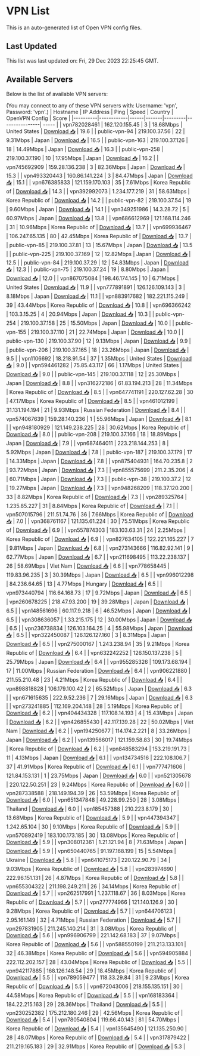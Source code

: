 # VPN List

This is an auto-generated list of Open VPN config files.

## Last Updated

This list was last updated on: Fri, 29 Dec 2023 22:25:45 GMT.

## Available Servers

Below is the list of available VPN servers:

(You may connect to any of these VPN servers with: Username: 'vpn', Password: 'vpn'.)
| Hostname | IP Address | Ping | Speed | Country | OpenVPN Config | Score |
|----------|------------|------|-------|---------|----------------| ----- |
| vpn782028461 | 162.120.155.45 | 3 | 18.68Mbps | United States | [Download 📥](./configs/server_0_US.ovpn) | 19.6 |
| public-vpn-94 | 219.100.37.56 | 22 | 9.31Mbps | Japan | [Download 📥](./configs/server_1_JP.ovpn) | 16.5 |
| public-vpn-163 | 219.100.37.126 | 18 | 14.49Mbps | Japan | [Download 📥](./configs/server_2_JP.ovpn) | 16.3 |
| public-vpn-258 | 219.100.37.190 | 10 | 17.95Mbps | Japan | [Download 📥](./configs/server_3_JP.ovpn) | 16.2 |
| vpn745692909 | 159.28.136.238 | 3 | 82.36Mbps | Japan | [Download 📥](./configs/server_4_JP.ovpn) | 15.3 |
| vpn493320443 | 160.86.141.224 | 3 | 84.47Mbps | Japan | [Download 📥](./configs/server_5_JP.ovpn) | 15.1 |
| vpn676385833 | 121.159.170.103 | 35 | 7.61Mbps | Korea Republic of | [Download 📥](./configs/server_6_KR.ovpn) | 14.3 |
| vpn392992073 | 1.234.177.219 | 31 | 58.63Mbps | Korea Republic of | [Download 📥](./configs/server_7_KR.ovpn) | 14.2 |
| public-vpn-82 | 219.100.37.54 | 19 | 9.60Mbps | Japan | [Download 📥](./configs/server_8_JP.ovpn) | 14.1 |
| vpn349251986 | 14.3.28.72 | 5 | 60.97Mbps | Japan | [Download 📥](./configs/server_9_JP.ovpn) | 13.8 |
| vpn686612969 | 121.168.114.246 | 31 | 10.96Mbps | Korea Republic of | [Download 📥](./configs/server_10_KR.ovpn) | 13.7 |
| vpn699936467 | 106.247.65.135 | 80 | 42.45Mbps | Korea Republic of | [Download 📥](./configs/server_11_KR.ovpn) | 13.7 |
| public-vpn-85 | 219.100.37.81 | 13 | 15.67Mbps | Japan | [Download 📥](./configs/server_12_JP.ovpn) | 13.5 |
| public-vpn-225 | 219.100.37.169 | 12 | 12.82Mbps | Japan | [Download 📥](./configs/server_13_JP.ovpn) | 12.5 |
| public-vpn-84 | 219.100.37.29 | 12 | 54.83Mbps | Japan | [Download 📥](./configs/server_14_JP.ovpn) | 12.3 |
| public-vpn-75 | 219.100.37.24 | 19 | 8.80Mbps | Japan | [Download 📥](./configs/server_15_JP.ovpn) | 12.0 |
| vpn867075084 | 198.46.174.145 | 10 | 6.71Mbps | United States | [Download 📥](./configs/server_16_US.ovpn) | 11.9 |
| vpn777891891 | 126.126.109.143 | 3 | 8.18Mbps | Japan | [Download 📥](./configs/server_17_JP.ovpn) | 11.1 |
| vpn883917682 | 182.221.115.249 | 39 | 43.44Mbps | Korea Republic of | [Download 📥](./configs/server_18_KR.ovpn) | 10.8 |
| vpn696366242 | 103.3.15.25 | 4 | 20.94Mbps | Japan | [Download 📥](./configs/server_19_JP.ovpn) | 10.3 |
| public-vpn-254 | 219.100.37.158 | 25 | 15.50Mbps | Japan | [Download 📥](./configs/server_20_JP.ovpn) | 10.0 |
| public-vpn-155 | 219.100.37.110 | 21 | 22.74Mbps | Japan | [Download 📥](./configs/server_21_JP.ovpn) | 10.0 |
| public-vpn-130 | 219.100.37.90 | 12 | 9.13Mbps | Japan | [Download 📥](./configs/server_22_JP.ovpn) | 9.9 |
| public-vpn-206 | 219.100.37.165 | 18 | 23.26Mbps | Japan | [Download 📥](./configs/server_23_JP.ovpn) | 9.5 |
| vpn1106692 | 18.218.91.54 | 37 | 1.35Mbps | United States | [Download 📥](./configs/server_24_US.ovpn) | 9.0 |
| vpn594461282 | 75.85.43.117 | 66 | 1.17Mbps | United States | [Download 📥](./configs/server_25_US.ovpn) | 9.0 |
| public-vpn-145 | 219.100.37.118 | 12 | 25.30Mbps | Japan | [Download 📥](./configs/server_26_JP.ovpn) | 8.8 |
| vpn316272186 | 61.83.194.213 | 28 | 11.34Mbps | Korea Republic of | [Download 📥](./configs/server_27_KR.ovpn) | 8.5 |
| vpn647741191 | 220.127.62.28 | 30 | 47.17Mbps | Korea Republic of | [Download 📥](./configs/server_28_KR.ovpn) | 8.5 |
| vpn461012199 | 31.131.194.194 | 21 | 9.93Mbps | Russian Federation | [Download 📥](./configs/server_29_RU.ovpn) | 8.4 |
| vpn574067639 | 159.28.140.236 | 1 | 55.96Mbps | Japan | [Download 📥](./configs/server_30_JP.ovpn) | 8.1 |
| vpn948180929 | 121.149.238.225 | 28 | 30.62Mbps | Korea Republic of | [Download 📥](./configs/server_31_KR.ovpn) | 8.0 |
| public-vpn-208 | 219.100.37.166 | 18 | 18.89Mbps | Japan | [Download 📥](./configs/server_32_JP.ovpn) | 7.9 |
| vpn687464011 | 223.218.144.253 | 8 | 5.92Mbps | Japan | [Download 📥](./configs/server_33_JP.ovpn) | 7.8 |
| public-vpn-187 | 219.100.37.179 | 17 | 14.33Mbps | Japan | [Download 📥](./configs/server_34_JP.ovpn) | 7.8 |
| vpn875404931 | 164.70.235.8 | 2 | 93.72Mbps | Japan | [Download 📥](./configs/server_35_JP.ovpn) | 7.3 |
| vpn855575699 | 211.2.35.206 | 4 | 60.71Mbps | Japan | [Download 📥](./configs/server_36_JP.ovpn) | 7.3 |
| public-vpn-38 | 219.100.37.2 | 12 | 19.27Mbps | Japan | [Download 📥](./configs/server_37_JP.ovpn) | 7.3 |
| vpn948268209 | 118.37.120.200 | 33 | 8.82Mbps | Korea Republic of | [Download 📥](./configs/server_38_KR.ovpn) | 7.3 |
| vpn289325764 | 1.235.85.227 | 31 | 8.84Mbps | Korea Republic of | [Download 📥](./configs/server_39_KR.ovpn) | 7.1 |
| vpn507015796 | 211.51.74.76 | 36 | 7.66Mbps | Korea Republic of | [Download 📥](./configs/server_40_KR.ovpn) | 7.0 |
| vpn368761167 | 121.135.61.224 | 30 | 75.51Mbps | Korea Republic of | [Download 📥](./configs/server_41_KR.ovpn) | 6.9 |
| vpn557874303 | 183.103.63.31 | 24 | 2.25Mbps | Korea Republic of | [Download 📥](./configs/server_42_KR.ovpn) | 6.9 |
| vpn827634105 | 122.221.165.227 | 7 | 9.81Mbps | Japan | [Download 📥](./configs/server_43_JP.ovpn) | 6.8 |
| vpn273143666 | 116.82.92.141 | 9 | 62.77Mbps | Japan | [Download 📥](./configs/server_44_JP.ovpn) | 6.7 |
| vpn211698495 | 113.22.238.137 | 26 | 58.69Mbps | Viet Nam | [Download 📥](./configs/server_45_VN.ovpn) | 6.6 |
| vpn778658445 | 119.83.96.235 | 3 | 30.39Mbps | Japan | [Download 📥](./configs/server_46_JP.ovpn) | 6.5 |
| vpn996012298 | 84.236.64.65 | 13 | 4.77Mbps | Hungary | [Download 📥](./configs/server_47_HU.ovpn) | 6.5 |
| vpn973440794 | 116.64.168.73 | 17 | 9.72Mbps | Japan | [Download 📥](./configs/server_48_JP.ovpn) | 6.5 |
| vpn260678225 | 218.47.93.200 | 19 | 39.28Mbps | Japan | [Download 📥](./configs/server_49_JP.ovpn) | 6.5 |
| vpn148561696 | 60.117.9.218 | 6 | 46.52Mbps | Japan | [Download 📥](./configs/server_50_JP.ovpn) | 6.5 |
| vpn308636057 | 1.33.215.175 | 12 | 30.00Mbps | Japan | [Download 📥](./configs/server_51_JP.ovpn) | 6.5 |
| vpn236738834 | 126.103.164.25 | 4 | 55.98Mbps | Japan | [Download 📥](./configs/server_52_JP.ovpn) | 6.5 |
| vpn322450087 | 126.126.127.160 | 3 | 8.31Mbps | Japan | [Download 📥](./configs/server_53_JP.ovpn) | 6.5 |
| vpn275000167 | 1.243.238.94 | 35 | 9.21Mbps | Korea Republic of | [Download 📥](./configs/server_54_KR.ovpn) | 6.4 |
| vpn632242252 | 126.150.137.238 | 5 | 25.79Mbps | Japan | [Download 📥](./configs/server_55_JP.ovpn) | 6.4 |
| vpn955285326 | 109.173.68.194 | 17 | 11.00Mbps | Russian Federation | [Download 📥](./configs/server_56_RU.ovpn) | 6.4 |
| vpn906221880 | 211.55.210.48 | 23 | 4.21Mbps | Korea Republic of | [Download 📥](./configs/server_57_KR.ovpn) | 6.4 |
| vpn898818828 | 106.179.100.42 | 2 | 65.52Mbps | Japan | [Download 📥](./configs/server_58_JP.ovpn) | 6.3 |
| vpn671615635 | 222.9.52.236 | 7 | 29.16Mbps | Japan | [Download 📥](./configs/server_59_JP.ovpn) | 6.3 |
| vpn273241885 | 112.169.204.148 | 28 | 5.19Mbps | Korea Republic of | [Download 📥](./configs/server_60_KR.ovpn) | 6.2 |
| vpn404434328 | 117.108.14.193 | 4 | 15.43Mbps | Japan | [Download 📥](./configs/server_61_JP.ovpn) | 6.2 |
| vpn426855430 | 42.117.139.28 | 22 | 50.02Mbps | Viet Nam | [Download 📥](./configs/server_62_VN.ovpn) | 6.2 |
| vpn194250677 | 114.174.2.221 | 8 | 33.26Mbps | Japan | [Download 📥](./configs/server_63_JP.ovpn) | 6.2 |
| vpn139566017 | 121.159.58.83 | 30 | 19.74Mbps | Korea Republic of | [Download 📥](./configs/server_64_KR.ovpn) | 6.2 |
| vpn848583294 | 153.219.191.73 | 11 | 4.13Mbps | Japan | [Download 📥](./configs/server_65_JP.ovpn) | 6.1 |
| vpn134734516 | 222.108.106.7 | 37 | 41.91Mbps | Korea Republic of | [Download 📥](./configs/server_66_KR.ovpn) | 6.1 |
| vpn777471606 | 121.84.153.131 | 1 | 23.75Mbps | Japan | [Download 📥](./configs/server_67_JP.ovpn) | 6.0 |
| vpn521305678 | 220.122.50.251 | 23 | 9.24Mbps | Korea Republic of | [Download 📥](./configs/server_68_KR.ovpn) | 6.0 |
| vpn287338588 | 218.149.194.39 | 26 | 53.59Mbps | Korea Republic of | [Download 📥](./configs/server_69_KR.ovpn) | 6.0 |
| vpn651347848 | 49.228.99.250 | 28 | 3.08Mbps | Thailand | [Download 📥](./configs/server_70_TH.ovpn) | 6.0 |
| vpn185457388 | 210.223.8.179 | 30 | 13.68Mbps | Korea Republic of | [Download 📥](./configs/server_71_KR.ovpn) | 5.9 |
| vpn447394347 | 1.242.65.104 | 30 | 9.10Mbps | Korea Republic of | [Download 📥](./configs/server_72_KR.ovpn) | 5.9 |
| vpn570892419 | 183.100.173.185 | 30 | 13.08Mbps | Korea Republic of | [Download 📥](./configs/server_73_KR.ovpn) | 5.9 |
| vpn308012361 | 1.21.121.94 | 8 | 71.63Mbps | Japan | [Download 📥](./configs/server_74_JP.ovpn) | 5.9 |
| vpn650440765 | 91.197.168.199 | 15 | 5.54Mbps | Ukraine | [Download 📥](./configs/server_75_UA.ovpn) | 5.8 |
| vpn641075173 | 220.122.90.79 | 34 | 9.03Mbps | Korea Republic of | [Download 📥](./configs/server_76_KR.ovpn) | 5.8 |
| vpn283974690 | 222.96.151.131 | 26 | 4.87Mbps | Korea Republic of | [Download 📥](./configs/server_77_KR.ovpn) | 5.8 |
| vpn655304322 | 211.198.249.211 | 26 | 34.14Mbps | Korea Republic of | [Download 📥](./configs/server_78_KR.ovpn) | 5.7 |
| vpn262517991 | 1.237.118.67 | 36 | 8.03Mbps | Korea Republic of | [Download 📥](./configs/server_79_KR.ovpn) | 5.7 |
| vpn277774966 | 121.140.126.9 | 30 | 9.28Mbps | Korea Republic of | [Download 📥](./configs/server_80_KR.ovpn) | 5.7 |
| vpn644706123 | 2.95.161.149 | 32 | 4.71Mbps | Russian Federation | [Download 📥](./configs/server_81_RU.ovpn) | 5.7 |
| vpn297831905 | 211.245.140.214 | 31 | 3.08Mbps | Korea Republic of | [Download 📥](./configs/server_82_KR.ovpn) | 5.6 |
| vpn996906799 | 221.142.68.183 | 37 | 9.07Mbps | Korea Republic of | [Download 📥](./configs/server_83_KR.ovpn) | 5.6 |
| vpn588550199 | 211.213.133.101 | 32 | 46.38Mbps | Korea Republic of | [Download 📥](./configs/server_84_KR.ovpn) | 5.6 |
| vpn594905884 | 222.112.202.157 | 28 | 43.04Mbps | Korea Republic of | [Download 📥](./configs/server_85_KR.ovpn) | 5.5 |
| vpn942117885 | 168.126.148.54 | 29 | 18.45Mbps | Korea Republic of | [Download 📥](./configs/server_86_KR.ovpn) | 5.5 |
| vpn789059477 | 118.33.29.84 | 31 | 9.23Mbps | Korea Republic of | [Download 📥](./configs/server_87_KR.ovpn) | 5.5 |
| vpn672043006 | 218.155.135.151 | 30 | 44.58Mbps | Korea Republic of | [Download 📥](./configs/server_88_KR.ovpn) | 5.5 |
| vpn168183364 | 184.22.215.163 | 29 | 28.36Mbps | Thailand | [Download 📥](./configs/server_89_TH.ovpn) | 5.5 |
| vpn230252382 | 175.212.180.246 | 29 | 42.56Mbps | Korea Republic of | [Download 📥](./configs/server_90_KR.ovpn) | 5.4 |
| vpn780540804 | 119.66.40.143 | 81 | 54.70Mbps | Korea Republic of | [Download 📥](./configs/server_91_KR.ovpn) | 5.4 |
| vpn135645490 | 121.135.250.90 | 28 | 48.07Mbps | Korea Republic of | [Download 📥](./configs/server_92_KR.ovpn) | 5.4 |
| vpn317879422 | 211.219.165.183 | 29 | 32.91Mbps | Korea Republic of | [Download 📥](./configs/server_93_KR.ovpn) | 5.3 |
